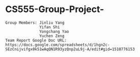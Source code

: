 # CS555-Group-Project-
    Group Members: Jinliu Yang
                   Yifan Shi
                   Yongchang Yao
                   Yuchen Zeng
    Team Report Google Doc URL: 
    https://docs.google.com/spreadsheets/d/1hgn2c-SEzCnijvifgx0k51wAqQN1R93yzQnp2uL9j-A/edit#gid=1510776153
